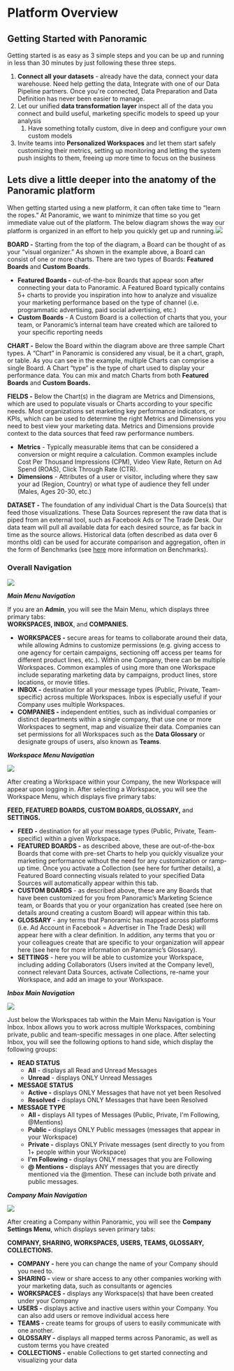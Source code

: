 # Platform Overview

## Getting Started with Panoramic

Getting started is as easy as 3 simple steps and you can be up and running in less than 30 minutes by just following these three steps.

1. **Connect all your datasets** - already have the data, connect your data warehouse. Need help getting the data, Integrate with one of our Data Pipeline partners. Once you're connected, Data Preparation and Data Definition has never been easier to manage.
2. Let our unified **data transformation layer** inspect all of the data you connect and build useful, marketing specific models to speed up your analysis
   1. Have something totally custom, dive in deep and configure your own custom models
3. Invite teams into **Personalized Workspaces** and let them start safely customizing their metrics, setting up monitoring and letting the system push insights to them, freeing up more time to focus on the business

## Lets dive a little deeper into the anatomy of the Panoramic platform

When getting started using a new platform, it can often take time to “learn the ropes.” At Panoramic, we want to minimize that time so you get immediate value out of the platform. The below diagram shows the way our platform is organized in an effort to help you quickly get up and running.![](../.gitbook/assets/1%20%281%29.png)

**BOARD -** Starting from the top of the diagram, a Board can be thought of as your “visual organizer.” As shown in the example above, a Board can consist of one or more charts. There are two types of Boards: **Featured Boards** and **Custom Boards**.

* **Featured Boards -** out-of-the-box Boards that appear soon after connecting your data to Panoramic. A Featured Board typically contains 5+ charts to provide you inspiration into how to analyze and visualize your marketing performance based on the type of channel \(i.e. programmatic advertising, paid social advertising, etc.\)
* **Custom Boards** - A Custom Board is a collection of charts that you, your team, or Panoramic’s internal team have created which are tailored to your specific reporting needs

**CHART -** Below the Board within the diagram above are three sample Chart types. A “Chart” in Panoramic is considered any visual, be it a chart, graph, or table. As you can see in the example, multiple Charts can comprise a single Board. A Chart “type” is the type of chart used to display your performance data. You can mix and match Charts from both **Featured Boards** and **Custom Boards.**

**FIELDS -** Below the Chart\(s\) in the diagram are Metrics and Dimensions, which are used to populate visuals or Charts according to your specific needs. Most organizations set marketing key performance indicators, or KPIs, which can be used to determine the right Metrics and Dimensions you need to best view your marketing data. Metrics and Dimensions provide context to the data sources that feed raw performance numbers.

* **Metrics** - Typically measurable items that can be considered a conversion or might require a calculation. Common examples include Cost Per Thousand Impressions \(CPM\), Video View Rate, Return on Ad Spend \(ROAS\), Click Through Rate \(CTR\).
* **Dimensions** - Attributes of a user or visitor, including where they saw your ad \(Region, Country\) or what type of audience they fell under \(Males, Ages 20-30, etc.\)

**DATASET -** The foundation of any individual Chart is the Data Source\(s\) that feed those visualizations. These Data Sources represent the raw data that is piped from an external tool, such as Facebook Ads or The Trade Desk. Our data team will pull all available data for each desired source, as far back in time as the source allows. Historical data \(often described as data over 6 months old\) can be used for accurate comparison and aggregation, often in the form of Benchmarks \(see [here]() more information on Benchmarks\).

### **Overall Navigation**

![](../.gitbook/assets/2%20%281%29.png)

_**Main Menu Navigation**_

If you are an **Admin**, you will see the Main Menu, which displays three primary tabs:  
**WORKSPACES, INBOX**, and **COMPANIES.**

* **WORKSPACES -** secure areas for teams to collaborate around their data, while allowing Admins to customize permissions \(e.g. giving access to one agency for certain campaigns, sectioning off access per teams for different product lines, etc.\). Within one Company, there can be multiple Workspaces. Common examples of using more than one Workspace include separating marketing data by campaigns, product lines, store locations, or movie titles.
* **INBOX -** destination for all your message types \(Public, Private, Team-specific\) across multiple Workspaces. Inbox is especially useful if your Company uses multiple Workspaces.
* **COMPANIES -** independent entities, such as individual companies or distinct departments within a single company, that use one or more Workspaces to segment, map and visualize their data. Companies can set permissions for all Workspaces such as the **Data Glossary** or designate groups of users, also known as **Teams**.

_**Workspace Menu Navigation**_

![](../.gitbook/assets/3.png)

After creating a Workspace within your Company, the new Workspace will appear upon logging in. After selecting a Workspace, you will see the Workspace Menu, which displays five primary tabs:

**FEED, FEATURED BOARDS, CUSTOM BOARDS, GLOSSARY,** and **SETTINGS.**

* **FEED -** destination for all your message types \(Public, Private, Team-specific\) within a given Workspace.
* **FEATURED BOARDS -** as described above, these are out-of-the-box Boards that come with pre-set Charts to help you quickly visualize your marketing performance without the need for any customization or ramp-up time. Once you activate a Collection \(see here for further details\), a Featured Board connecting visuals related to your specified Data Sources will automatically appear within this tab.
* **CUSTOM BOARDS** - as described above, these are any Boards that have been customized for you from Panoramic’s Marketing Science team, or Boards that you or your organization has created \(see here on details around creating a custom Board\) will appear within this tab.
* **GLOSSARY** - any terms that Panoramic has mapped across platforms \(i.e. Ad Account in Facebook = Advertiser in The Trade Desk\) will appear here with a clear definition. In addition, any terms that you or your colleagues create that are specific to your organization will appear here \(see here for more information on Panoramic’s Glossary\).
* **SETTINGS** - here you will be able to customize your Workspace, including adding Collaborators \(Users invited at the Company level\), connect relevant Data Sources, activate Collections, re-name your Workspace, and add an image to your Workspace.

_**Inbox Main Navigation**_

![](../.gitbook/assets/4%20%281%29.png)

Just below the Workspaces tab within the Main Menu Navigation is Your Inbox. Inbox allows you to work across multiple Workspaces, combining private, public and team-specific messages in one place. After selecting Inbox, you will see the following options to hand side, which display the following groups:

* **READ STATUS**
  * **All** - displays all Read and Unread Messages
  * **Unread** - displays ONLY Unread Messages
* **MESSAGE STATUS**
  * **Active -** displays ONLY Messages that have not yet been Resolved
  * **Resolved -** displays ONLY Messages that have been Resolved
* **MESSAGE TYPE**
  * **All -** displays All types of Messages \(Public, Private, I'm Following, @Mentions\)
  * **Public -** displays ONLY Public messages \(messages that appear in your Workspace\)
  * **Private -** displays ONLY Private messages \(sent directly to you from 1+ people within your Workspace\)
  * **I'm Following -** displays ONLY messages that you are Following
  * **@ Mentions -** displays ANY messages that you are directly mentioned via the @mention. These can include both private and public messages.

_**Company Main Navigation**_

![](../.gitbook/assets/5%20%281%29.png)

After creating a Company within Panoramic, you will see the **Company Settings Menu**, which displays seven primary tabs:

**COMPANY, SHARING, WORKSPACES, USERS, TEAMS, GLOSSARY, COLLECTIONS.**

* **COMPANY -** here you can change the name of your Company should you need to.
* **SHARING -** view or share access to any other companies working with your marketing data, such as consultants or agencies
* **WORKSPACES -** displays any Workspace\(s\) that have been created under your Company
* **USERS -** displays active and inactive users within your Company. You can also add users or remove individual access here
* **TEAMS -** create teams for groups of users to easily communicate with one another.
* **GLOSSARY -** displays all mapped terms across Panoramic, as well as custom terms you have created
* **COLLECTIONS -** enable Collections to get started connecting and visualizing your data

